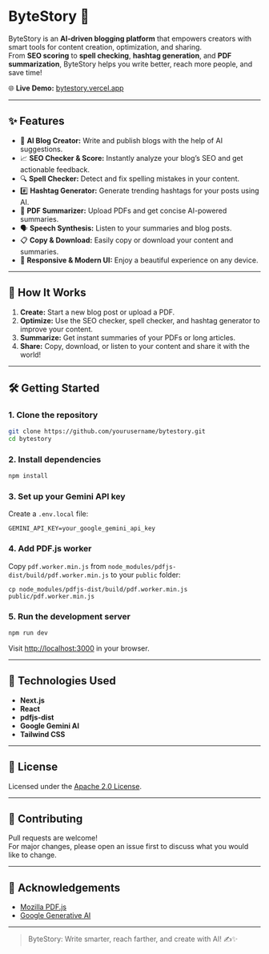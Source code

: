 # ByteStory 🚀

ByteStory is an **AI-driven blogging platform** that empowers creators with smart tools for content creation, optimization, and sharing.  
From **SEO scoring** to **spell checking**, **hashtag generation**, and **PDF summarization**, ByteStory helps you write better, reach more people, and save time!

🌐 **Live Demo:** [bytestory.vercel.app](https://bytestory.vercel.app)

---

## ✨ Features

- 📝 **AI Blog Creator:** Write and publish blogs with the help of AI suggestions.
- 📈 **SEO Checker & Score:** Instantly analyze your blog’s SEO and get actionable feedback.
- 🔍 **Spell Checker:** Detect and fix spelling mistakes in your content.
- #️⃣ **Hashtag Generator:** Generate trending hashtags for your posts using AI.
- 📄 **PDF Summarizer:** Upload PDFs and get concise AI-powered summaries.
- 🗣️ **Speech Synthesis:** Listen to your summaries and blog posts.
- 📋 **Copy & Download:** Easily copy or download your content and summaries.
- 🌙 **Responsive & Modern UI:** Enjoy a beautiful experience on any device.

---

## 🚦 How It Works

1. **Create:** Start a new blog post or upload a PDF.
2. **Optimize:** Use the SEO checker, spell checker, and hashtag generator to improve your content.
3. **Summarize:** Get instant summaries of your PDFs or long articles.
4. **Share:** Copy, download, or listen to your content and share it with the world!

---

## 🛠️ Getting Started

### 1. Clone the repository

```sh
git clone https://github.com/yourusername/bytestory.git
cd bytestory
```

### 2. Install dependencies

```sh
npm install
```

### 3. Set up your Gemini API key

Create a `.env.local` file:

```
GEMINI_API_KEY=your_google_gemini_api_key
```

### 4. Add PDF.js worker

Copy `pdf.worker.min.js` from `node_modules/pdfjs-dist/build/pdf.worker.min.js` to your `public` folder:

```
cp node_modules/pdfjs-dist/build/pdf.worker.min.js public/pdf.worker.min.js
```

### 5. Run the development server

```sh
npm run dev
```

Visit [http://localhost:3000](http://localhost:3000) in your browser.

---

## 🧠 Technologies Used

- **Next.js**  
- **React**  
- **pdfjs-dist**  
- **Google Gemini AI**  
- **Tailwind CSS**  

---

## 📜 License

Licensed under the [Apache 2.0 License](LICENSE).

---

## 🤝 Contributing

Pull requests are welcome!  
For major changes, please open an issue first to discuss what you would like to change.

---

## 🙏 Acknowledgements

- [Mozilla PDF.js](https://github.com/mozilla/pdf.js)
- [Google Generative AI](https://ai.google.dev/)

---

> ByteStory: Write smarter, reach farther, and create with AI! ✍️✨